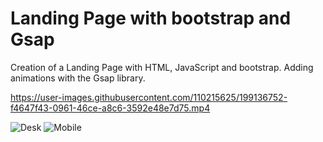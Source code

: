 # Landing Page with bootstrap and Gsap
Creation of a Landing Page with HTML, JavaScript and bootstrap. 
Adding animations with the Gsap library.

https://user-images.githubusercontent.com/110215625/199136752-f4647f43-0961-46ce-a8c6-3592e48e7d75.mp4




![Desk](https://user-images.githubusercontent.com/110215625/199138141-5c502bc4-2ee1-4e2c-bf37-19c2dbe86e88.png)
![Mobile](https://user-images.githubusercontent.com/110215625/199138151-9135c43b-7f1a-4000-8634-10804e1c1312.png)
